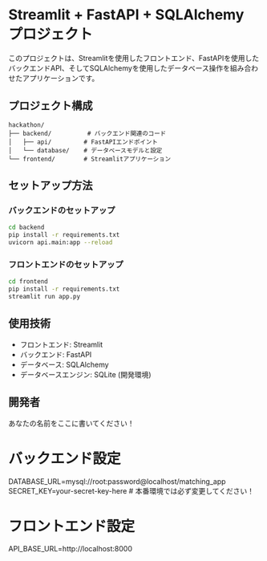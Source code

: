 # Streamlit + FastAPI + SQLAlchemy プロジェクト

このプロジェクトは、Streamlitを使用したフロントエンド、FastAPIを使用したバックエンドAPI、そしてSQLAlchemyを使用したデータベース操作を組み合わせたアプリケーションです。

## プロジェクト構成

```
hackathon/
├── backend/          # バックエンド関連のコード
│   ├── api/         # FastAPIエンドポイント
│   └── database/    # データベースモデルと設定
└── frontend/        # Streamlitアプリケーション
```

## セットアップ方法

### バックエンドのセットアップ

```bash
cd backend
pip install -r requirements.txt
uvicorn api.main:app --reload
```

### フロントエンドのセットアップ

```bash
cd frontend
pip install -r requirements.txt
streamlit run app.py
```

## 使用技術

- フロントエンド: Streamlit
- バックエンド: FastAPI
- データベース: SQLAlchemy
- データベースエンジン: SQLite (開発環境)

## 開発者

あなたの名前をここに書いてください！ 

# バックエンド設定
DATABASE_URL=mysql://root:password@localhost/matching_app
SECRET_KEY=your-secret-key-here  # 本番環境では必ず変更してください！

# フロントエンド設定
API_BASE_URL=http://localhost:8000 